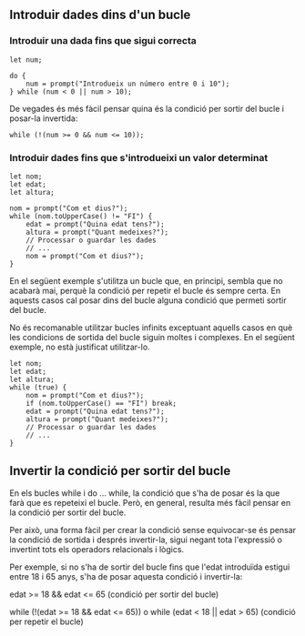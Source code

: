 ## Introduir dades dins d'un bucle

### Introduir una dada fins que sigui correcta

	let num;
	
	do {
	    num = prompt("Introdueix un número entre 0 i 10");
	} while (num < 0 || num > 10);

De vegades és més fàcil pensar quina és la condició per sortir del bucle i posar-la invertida:

	while (!(num >= 0 && num <= 10));

### Introduir dades fins que s'introdueixi un valor determinat

	let nom;
	let edat;
	let altura;
	
	nom = prompt("Com et dius?");
	while (nom.toUpperCase() != "FI") {
	    edat = prompt("Quina edat tens?");
	    altura = prompt("Quant medeixes?");
	    // Processar o guardar les dades
	    // ...
	    nom = prompt("Com et dius?");
	}

En el següent exemple s'utilitza un bucle que, en principi, sembla que no acabarà mai, perquè la condició per repetir el bucle és sempre certa.
En aquests casos cal posar dins del bucle alguna condició que permeti sortir del bucle.

No és recomanable utilitzar bucles infinits exceptuant aquells casos en què les condicions de sortida del bucle siguin moltes i complexes. En el següent exemple, no està justificat utilitzar-lo.

	let nom;
	let edat;
	let altura;
	while (true) {
	    nom = prompt("Com et dius?");
	    if (nom.toUpperCase() == "FI") break;
	    edat = prompt("Quina edat tens?");
	    altura = prompt("Quant medeixes?");
	    // Processar o guardar les dades
	    // ...
	}

## Invertir la condició per sortir del bucle

En els bucles while i do ... while, la condició que s'ha de posar és la que farà que es repeteixi el bucle.
Però, en general, resulta més fàcil pensar en la condició per sortir del bucle.

Per això, una forma fàcil per crear la condició sense equivocar-se és pensar la condició de sortida i després invertir-la, sigui negant tota l'expressió o invertint tots els operadors relacionals i lògics.

Per exemple, si no s'ha de sortir del bucle fins que l'edat introduïda estigui entre 18 i 65 anys, s'ha de posar aquesta condició i invertir-la:

edat >= 18 && edat <= 65 (condició per sortir del bucle)

while (!(edat >= 18 && edat <= 65)) o while (edat < 18 || edat > 65) (condició per repetir el bucle)
